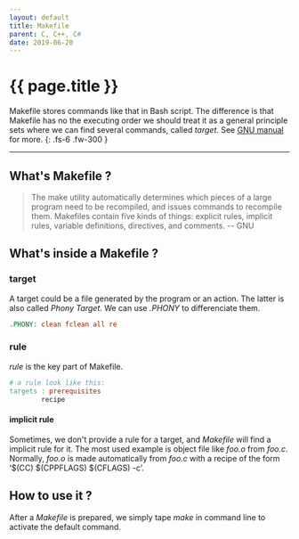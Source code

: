 ```yaml
---
layout: default 
title: Makefile
parent: C, C++, C# 
date: 2019-06-20
---
```


# {{ page.title }}

Makefile stores commands like that in Bash script. The difference is that Makefile has no the executing order we should treat it as a general principle sets where we can find several commands, called _target_.  See [GNU manual](https://www.gnu.org/software/make/manual/make.html#Rule-Introduction) for more.
{: .fs-6 .fw-300 }

---

## What's Makefile ?

> The make utility automatically determines which pieces of a large program need to be recompiled, and issues commands to recompile them. Makefiles contain five kinds of things: explicit rules, implicit rules, variable definitions, directives, and comments. -- GNU

## What's inside a Makefile ?

### target

A target could be a file generated by the program or an action. The latter is also called *Phony Target*. We can use _.PHONY_ to differenciate them.


```Makefile
.PHONY: clean fclean all re
```

### rule

_rule_ is the key part of Makefile.

```Makefile
# a rule look like this:
targets : prerequisites
        recipe
```

#### implicit rule

Sometimes, we don't provide a rule for a target, and _Makefile_ will find a implicit rule for it. The most used example is object file like _foo.o_ from _foo.c_. Normally, _foo.o_ is made automatically from _foo.c_ with a recipe of the form ‘$(CC) $(CPPFLAGS) $(CFLAGS) -c’.

## How to use it ?

After a _Makefile_ is prepared, we simply tape _make_ in command line to activate the default command.
